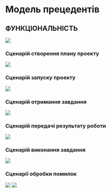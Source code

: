 # Модель прецедентів


## ФУНКЦІОНАЛЬНІСТЬ
 ![](https://github.com/sholotyuk/PROJECT-4/blob/master/docs/images/UC_8.png)
 
 ### Сценарій створення плану проекту
![](https://github.com/sholotyuk/PROJECT-4/blob/master/docs/images/UC_1.png)
 
### Сценарій запуску проекту
![](https://github.com/sholotyuk/PROJECT-4/blob/master/docs/images/UC_2.png)

### Сценарій отримання завдання
 ![](https://github.com/sholotyuk/PROJECT-4/blob/master/docs/images/UC_3.png)
 
### Сценарій передачі результату роботи
 ![](https://github.com/sholotyuk/PROJECT-4/blob/master/docs/images/UC_4.png)
 
### Сценарій виконання завдання
 ![](https://github.com/sholotyuk/PROJECT-4/blob/master/docs/images/UC_5.png)
 
### Сценарії обробки помилок
 ![](https://github.com/sholotyuk/PROJECT-4/blob/master/docs/images/UC_6.png)
 ![](https://github.com/sholotyuk/PROJECT-4/blob/master/docs/images/UC_7.png)





